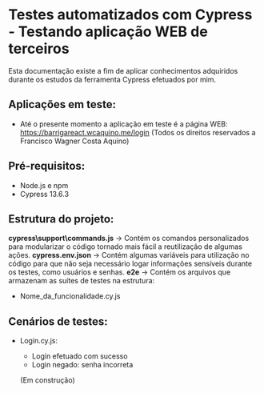 # Testes automatizados com Cypress - Testando aplicação WEB de terceiros
Esta documentação existe a fim de aplicar conhecimentos adquiridos durante os estudos da ferramenta Cypress efetuados por mim.

## Aplicações em teste:
- Até o presente momento a aplicação em teste é a página WEB: https://barrigareact.wcaquino.me/login (Todos os direitos reservados a Francisco Wagner Costa Aquino)

## Pré-requisitos:
- Node.js e npm
- Cypress 13.6.3

## Estrutura do projeto:
**cypress\support\commands.js** -> Contém os comandos personalizados para modularizar o código tornado mais fácil a reutilização de algumas ações.
**cypress.env.json** -> Contém algumas variáveis para utilização no código para que não seja necessário logar informações sensíveis durante os testes, como usuários e senhas.
**e2e** -> Contém os arquivos que armazenam as suítes de testes na estrutura:
- Nome_da_funcionalidade.cy.js

## Cenários de testes:
- Login.cy.js:
   - Login efetuado com sucesso
   - Login negado: senha incorreta

   (Em construção)